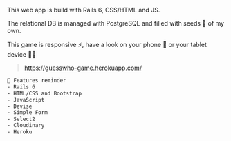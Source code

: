 This web app is build with Rails 6, CSS/HTML and JS.

The relational DB is managed with PostgreSQL and filled with seeds 🌱 of my own.

This game is responsive ⚡️, have a look on your phone 📱 or your tablet device 👍🏻

> https://guesswho-game.herokuapp.com/



```bash
📌 Features reminder
- Rails 6
- HTML/CSS and Bootstrap
- JavaScript
- Devise
- Simple Form
- Select2
- Cloudinary
- Heroku
```
